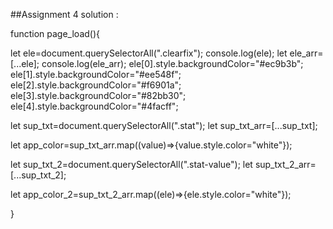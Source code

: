 
##Assignment 4 solution :

function page_load(){

   let ele=document.querySelectorAll(".clearfix");
console.log(ele);
let ele_arr=[...ele];
console.log(ele_arr);
ele[0].style.backgroundColor="#ec9b3b";
ele[1].style.backgroundColor="#ee548f";
ele[2].style.backgroundColor="#f6901a";
ele[3].style.backgroundColor="#82bb30";
ele[4].style.backgroundColor="#4facff";

let sup_txt=document.querySelectorAll(".stat");
let sup_txt_arr=[...sup_txt];

let app_color=sup_txt_arr.map((value)=>{value.style.color="white"});

let sup_txt_2=document.querySelectorAll(".stat-value");
let sup_txt_2_arr=[...sup_txt_2];

let app_color_2=sup_txt_2_arr.map((ele)=>{ele.style.color="white"});
   
}